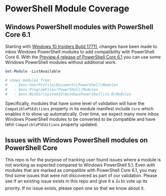 # PowerShell Module Coverage

## Windows PowerShell modules with PowerShell Core 6.1

Starting with [Windows 10 Insiders Build 17711](https://blogs.windows.com/windowsexperience/2018/07/06/announcing-windows-10-insider-preview-build-17711/), changes have been made to inbox Windows PowerShell modules to add compatibility with PowerShell Core 6.
With the [Preview.4 release of PowerShell Core 6.1](https://github.com/PowerShell/PowerShell/releases/tag/v6.1.0-preview.4) you can use some Windows PowerShell modules without additional work.

```powershell
Get-Module -ListAvailable

# shows modules from:
#   - $env:UserProfile\Documents\PowerShell\Modules
#   - $env:ProgramFiles\PowerShell\Modules
#   - $env:WinDir\System32\WindowsPowerShell\v1.0\Modules
```

Specifically, modules that have some level of validation will have the `CompatiblePSEditions` property in its module manifest include `Core` which enables it to show up automatically.
Over time, we expect many more inbox Windows PowerShell modules to be converted to be compatible and have tehir `CompatiblePSEditions` property updated.

## Issues with Windows PowerShell modules on PowerShell Core

This repo is for the purpose of tracking user found issues where a module is not working as expected compared to Windows PowerShell 5.1.
Even with modules that are marked as compatible with PowerShell Core 6.1,
you may find some issues that were not discovered as part of our validation.
Please see if an existing issue exists in this repo 
and give it a 👍 to vote up its priority.
If no issue exists, please open one so that we know about it.
